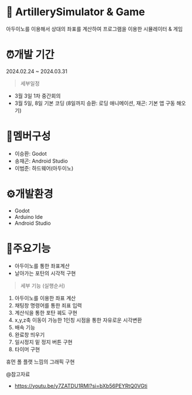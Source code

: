 # 🔫 ArtillerySimulator & Game
아두이노를 이용해서 상대의 좌표를 계산하여 프로그램을 이용한 시뮬레이터 & 게임
# ⏰개발 기간
2024.02.24 ~ 2024.03.31
> 세부일정
  * 3월 3일 1차 중간회의
  * 3월 5일, 8일 기본 코딩 (8일까지 승환: 로딩 애니메이션, 재곤: 기본 앱 구동 해오기)

# 👥멤버구성
* 이승환: Godot
* 송재곤: Android Studio
* 이범준: 하드웨어(아두이노)
# ⚙️개발환경 
* Godot
* Arduino Ide
* Android Studio
# 📌주요기능
* 아두이노를 통한 좌표계산
* 날아가는 포탄의 시각적 구현
> 세부 기능 (실행순서)
  1. 아두이노를 이용한 좌표 계산
  2. 채팅창 명령어를 통한 죄표 입력
  3. 계산식을 통한 포탄 궤도 구현
  4. x,y,z축 이동이 가능한 1인칭 시점을 통한 자유로운 시각변환
  5. 배속 기능
  6. 완료창 띄우기
  7. 일시정지 밑 정지 버튼 구현
  8. 타이머 구현 

 휴먼 폴 플랫 느낌의 그래픽 구현


@참고자료
* https://youtu.be/y7ZATDU1RMI?si=bXb56PEYRtQ0VGti
